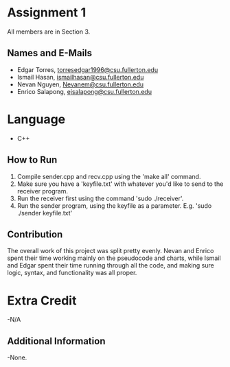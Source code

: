# Assignment 1

All members are in Section 3.

## Names and E-Mails

- Edgar Torres, torresedgar1996@csu.fullerton.edu
- Ismail Hasan, ismailhasan@csu.fullerton.edu
- Nevan Nguyen, Nevanem@csu.fullerton.edu
- Enrico Salapong, ejsalapong@csu.fullerton.edu

# Language
 - C++
 
## How to Run

 1. Compile sender.cpp and recv.cpp using the 'make all' command.
 2. Make sure you have a 'keyfile.txt' with whatever you'd like to send to the receiver program. 
 3. Run the receiver first using the command 'sudo ./receiver'.
 4. Run the sender program, using the keyfile as a parameter. E.g. 'sudo ./sender keyfile.txt'

## Contribution

The overall work of this project was split pretty evenly. Nevan and Enrico spent their time working mainly on the pseudocode and charts, while Ismail and Edgar
spent their time running through all the code, and making sure logic, syntax, and functionality was all proper. 

# Extra Credit
-N/A

## Additional Information
-None.
